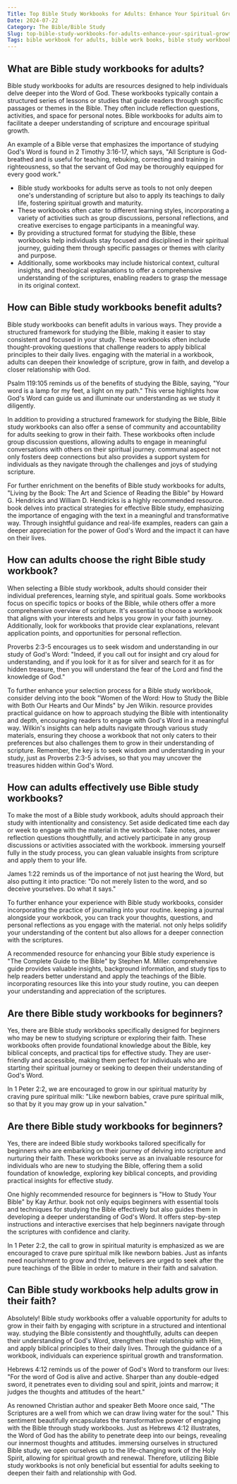 ```yaml
---
Title: Top Bible Study Workbooks for Adults: Enhance Your Spiritual Growth
Date: 2024-07-22
Category: The Bible/Bible Study
Slug: top-bible-study-workbooks-for-adults-enhance-your-spiritual-growth
Tags: bible workbook for adults, bible work books, bible study workbooks with answers, bible guide and workbook, christian workbooks, bible study workbooks for adults, bible workbook, bible workbooks for beginners, the bible, bible study
---
```

## What are Bible study workbooks for adults?

Bible study workbooks for adults are resources designed to help individuals delve deeper into the Word of God. These workbooks typically contain a structured series of lessons or studies that guide readers through specific passages or themes in the Bible. They often include reflection questions, activities, and space for personal notes. Bible workbooks for adults aim to facilitate a deeper understanding of scripture and encourage spiritual growth.

An example of a Bible verse that emphasizes the importance of studying God's Word is found in 2 Timothy 3:16-17, which says, "All Scripture is God-breathed and is useful for teaching, rebuking, correcting and training in righteousness, so that the servant of God may be thoroughly equipped for every good work."

- Bible study workbooks for adults serve as tools to not only deepen one's understanding of scripture but also to apply its teachings to daily life, fostering spiritual growth and maturity.
- These workbooks often cater to different learning styles, incorporating a variety of activities such as group discussions, personal reflections, and creative exercises to engage participants in a meaningful way.
- By providing a structured format for studying the Bible, these workbooks help individuals stay focused and disciplined in their spiritual journey, guiding them through specific passages or themes with clarity and purpose.
- Additionally, some workbooks may include historical context, cultural insights, and theological explanations to offer a comprehensive understanding of the scriptures, enabling readers to grasp the message in its original context.


## How can Bible study workbooks benefit adults?

Bible study workbooks can benefit adults in various ways. They provide a structured framework for studying the Bible, making it easier to stay consistent and focused in your study. These workbooks often include thought-provoking questions that challenge readers to apply biblical principles to their daily lives.  engaging with the material in a workbook, adults can deepen their knowledge of scripture, grow in faith, and develop a closer relationship with God.

Psalm 119:105 reminds us of the benefits of studying the Bible, saying, "Your word is a lamp for my feet, a light on my path." This verse highlights how God's Word can guide us and illuminate our understanding as we study it diligently.

In addition to providing a structured framework for studying the Bible, Bible study workbooks can also offer a sense of community and accountability for adults seeking to grow in their faith. These workbooks often include group discussion questions, allowing adults to engage in meaningful conversations with others on their spiritual journey.  communal aspect not only fosters deep connections but also provides a support system for individuals as they navigate through the challenges and joys of studying scripture.

For further enrichment on the benefits of Bible study workbooks for adults, "Living by the Book: The Art and Science of Reading the Bible" by Howard G. Hendricks and William D. Hendricks is a highly recommended resource.  book delves into practical strategies for effective Bible study, emphasizing the importance of engaging with the text in a meaningful and transformative way. Through insightful guidance and real-life examples, readers can gain a deeper appreciation for the power of God's Word and the impact it can have on their lives.


## How can adults choose the right Bible study workbook?

When selecting a Bible study workbook, adults should consider their individual preferences, learning style, and spiritual goals. Some workbooks focus on specific topics or books of the Bible, while others offer a more comprehensive overview of scripture. It's essential to choose a workbook that aligns with your interests and helps you grow in your faith journey. Additionally, look for workbooks that provide clear explanations, relevant application points, and opportunities for personal reflection.

Proverbs 2:3-5 encourages us to seek wisdom and understanding in our study of God's Word: "Indeed, if you call out for insight and cry aloud for understanding, and if you look for it as for silver and search for it as for hidden treasure, then you will understand the fear of the Lord and find the knowledge of God."

To further enhance your selection process for a Bible study workbook, consider delving into the book "Women of the Word: How to Study the Bible with Both Our Hearts and Our Minds" by Jen Wilkin.  resource provides practical guidance on how to approach studying the Bible with intentionality and depth, encouraging readers to engage with God's Word in a meaningful way. Wilkin's insights can help adults navigate through various study materials, ensuring they choose a workbook that not only caters to their preferences but also challenges them to grow in their understanding of scripture. Remember, the key is to seek wisdom and understanding in your study, just as Proverbs 2:3-5 advises, so that you may uncover the treasures hidden within God's Word.


## How can adults effectively use Bible study workbooks?

To make the most of a Bible study workbook, adults should approach their study with intentionality and consistency. Set aside dedicated time each day or week to engage with the material in the workbook. Take notes, answer reflection questions thoughtfully, and actively participate in any group discussions or activities associated with the workbook.  immersing yourself fully in the study process, you can glean valuable insights from scripture and apply them to your life.

James 1:22 reminds us of the importance of not just hearing the Word, but also putting it into practice: "Do not merely listen to the word, and so deceive yourselves. Do what it says."

To further enhance your experience with Bible study workbooks, consider incorporating the practice of journaling into your routine.  keeping a journal alongside your workbook, you can track your thoughts, questions, and personal reflections as you engage with the material.  not only helps solidify your understanding of the content but also allows for a deeper connection with the scriptures.

A recommended resource for enhancing your Bible study experience is "The Complete Guide to the Bible" by Stephen M. Miller.  comprehensive guide provides valuable insights, background information, and study tips to help readers better understand and apply the teachings of the Bible.  incorporating resources like this into your study routine, you can deepen your understanding and appreciation of the scriptures.


## Are there Bible study workbooks for beginners?

Yes, there are Bible study workbooks specifically designed for beginners who may be new to studying scripture or exploring their faith. These workbooks often provide foundational knowledge about the Bible, key biblical concepts, and practical tips for effective study. They are user-friendly and accessible, making them perfect for individuals who are starting their spiritual journey or seeking to deepen their understanding of God's Word.

In 1 Peter 2:2, we are encouraged to grow in our spiritual maturity by craving pure spiritual milk: "Like newborn babies, crave pure spiritual milk, so that by it you may grow up in your salvation."

## Are there Bible study workbooks for beginners?

Yes, there are indeed Bible study workbooks tailored specifically for beginners who are embarking on their journey of delving into scripture and nurturing their faith. These workbooks serve as an invaluable resource for individuals who are new to studying the Bible, offering them a solid foundation of knowledge, exploring key biblical concepts, and providing practical insights for effective study.

One highly recommended resource for beginners is "How to Study Your Bible" by Kay Arthur.  book not only equips beginners with essential tools and techniques for studying the Bible effectively but also guides them in developing a deeper understanding of God's Word. It offers step-by-step instructions and interactive exercises that help beginners navigate through the scriptures with confidence and clarity.

In 1 Peter 2:2, the call to grow in spiritual maturity is emphasized as we are encouraged to crave pure spiritual milk like newborn babies. Just as infants need nourishment to grow and thrive, believers are urged to seek after the pure teachings of the Bible in order to mature in their faith and salvation.


## Can Bible study workbooks help adults grow in their faith?

Absolutely! Bible study workbooks offer a valuable opportunity for adults to grow in their faith by engaging with scripture in a structured and intentional way.  studying the Bible consistently and thoughtfully, adults can deepen their understanding of God's Word, strengthen their relationship with Him, and apply biblical principles to their daily lives. Through the guidance of a workbook, individuals can experience spiritual growth and transformation.

Hebrews 4:12 reminds us of the power of God's Word to transform our lives: "For the word of God is alive and active. Sharper than any double-edged sword, it penetrates even to dividing soul and spirit, joints and marrow; it judges the thoughts and attitudes of the heart."

As renowned Christian author and speaker Beth Moore once said, "The Scriptures are a well from which we can draw living water for the soul." This sentiment beautifully encapsulates the transformative power of engaging with the Bible through study workbooks. Just as Hebrews 4:12 illustrates, the Word of God has the ability to penetrate deep into our beings, revealing our innermost thoughts and attitudes.  immersing ourselves in structured Bible study, we open ourselves up to the life-changing work of the Holy Spirit, allowing for spiritual growth and renewal. Therefore, utilizing Bible study workbooks is not only beneficial but essential for adults seeking to deepen their faith and relationship with God.